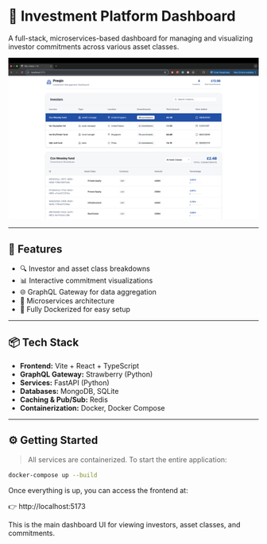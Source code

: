 # 🧠 Investment Platform Dashboard

A full-stack, microservices-based dashboard for managing and visualizing investor commitments across various asset classes.

![App Screenshot](./screenshot.png)

---

## 🚀 Features

- 🔍 Investor and asset class breakdowns
- 📊 Interactive commitment visualizations
- 🌐 GraphQL Gateway for data aggregation
- 🧱 Microservices architecture
- 🐳 Fully Dockerized for easy setup

---

## 📦 Tech Stack

- **Frontend:** Vite + React + TypeScript
- **GraphQL Gateway:** Strawberry (Python)
- **Services:** FastAPI (Python)
- **Databases:** MongoDB, SQLite
- **Caching & Pub/Sub:** Redis
- **Containerization:** Docker, Docker Compose

---

## ⚙️ Getting Started

> All services are containerized. To start the entire application:

```bash
docker-compose up --build
```

Once everything is up, you can access the frontend at:

👉 http://localhost:5173

This is the main dashboard UI for viewing investors, asset classes, and commitments.
